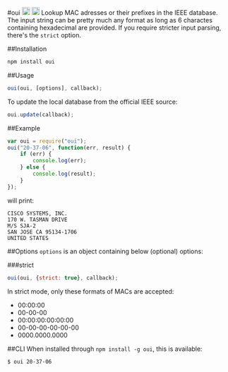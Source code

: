 #oui <a target="_blank" href="https://npmjs.org/package/oui"><img src="https://badge.fury.io/js/oui.svg" alt="NPM version" height="18"></a> <a target="_blank" href="https://david-dm.org/silverwind/oui"><img src="https://david-dm.org/silverwind/oui.svg" alt="Dependency Status" height="18"></a>
Lookup MAC adresses or their prefixes in the IEEE database. The input string can be pretty much any format as long as 6 charactes containing hexadecimal are provided. If you require stricter input parsing, there's the `strict` option.

##Installation
````bash
npm install oui
````
##Usage
````js
oui(oui, [options], callback);
````
To update the local database from the official IEEE source:
````js
oui.update(callback);
````

##Example
````js
var oui = require("oui");
oui("20-37-06", function(err, result) {
    if (err) {
        console.log(err);
    } else {
        console.log(result);
    }
});
````
will print:
````
CISCO SYSTEMS, INC.
170 W. TASMAN DRIVE
M/S SJA-2
SAN JOSE CA 95134-1706
UNITED STATES
````

##Options
`options` is an object containing below (optional) options:

###strict
````js
oui(oui, {strict: true}, callback);
````
In strict mode, only these formats of MACs are accepted:
 - 00:00:00
 - 00-00-00
 - 00:00:00:00:00:00
 - 00-00-00-00-00-00
 - 0000.0000.0000

##CLI
When installed through `npm install -g oui`, this is available:

````bash
$ oui 20-37-06
````
